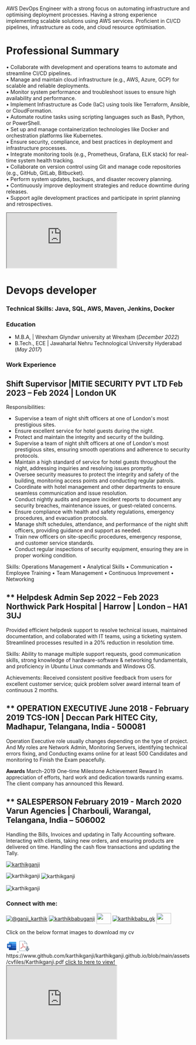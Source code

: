 AWS DevOps Engineer with a strong focus on automating infrastructure and optimising deployment processes. Having a strong experience implementing scalable solutions using AWS services. Proficient in CI/CD pipelines, infrastructure as code, and cloud resource optimisation.

# Professional Summary
• Collaborate with development and operations teams to automate and streamline CI/CD pipelines.<br>
• Manage and maintain cloud infrastructure (e.g., AWS, Azure, GCP) for scalable and reliable deployments.<br>
• Monitor system performance and troubleshoot issues to ensure high availability and performance.<br>
• Implement Infrastructure as Code (IaC) using tools like Terraform, Ansible, or CloudFormation.<br>
• Automate routine tasks using scripting languages such as Bash, Python, or PowerShell.<br>
• Set up and manage containerization technologies like Docker and orchestration platforms like Kubernetes.<br>
• Ensure security, compliance, and best practices in deployment and infrastructure processes.<br>
• Integrate monitoring tools (e.g., Prometheus, Grafana, ELK stack) for real-time system health tracking.<br>
• Collaborate on version control using Git and manage code repositories (e.g., GitHub, GitLab, Bitbucket).<br>
• Perform system updates, backups, and disaster recovery planning.<br>
• Continuously improve deployment strategies and reduce downtime during releases.<br>
• Support agile development practices and participate in sprint planning and retrospectives.<br>

<iframe src="https://www.github.com/karthikganji/karthikganji.github.io/blob/main/assets/assets/code.html" title="description"></iframe>

# Devops developer
### Technical Skills: Java, SQL, AWS, Maven, Jenkins, Docker




### Education							       		
- M.B.A, 	| Wrexham Glyndwr university at Wrexham (_December 2022_)	 			        		
- B.Tech., ECE | Jawaharlal Nehru Technological University Hyderabad (_May 2017_)

### Work Experience
 **Shift Supervisor |MITIE SECURITY PVT LTD Feb 2023 – Feb 2024** | London UK
---------------------------------------------------
Responsibilities:

<ul>
<li>Supervise a team of night shift officers at one of London's most prestigious sites. <br></li>
<li>Ensure excellent service for hotel guests during the night.<br></li>
<li>Protect and maintain the integrity and security of the building.<br></li>
<li>Supervise a team of night shift officers at one of London's most prestigious sites, ensuring smooth operations
and adherence to security protocols.<br></li>
<li>Maintain a high standard of service for hotel guests throughout the night, addressing inquiries and resolving
issues promptly.<br></li>
<li>Oversee security measures to protect the integrity and safety of the building, monitoring access points and
conducting regular patrols.<br></li>
<li>Coordinate with hotel management and other departments to ensure seamless communication and issue
resolution.<br></li>
<li>Conduct nightly audits and prepare incident reports to document any security breaches, maintenance issues, or
guest-related concerns.<br></li>
<li>Ensure compliance with health and safety regulations, emergency procedures, and evacuation protocols.<br></li>
<li>Manage shift schedules, attendance, and performance of the night shift officers, providing guidance and
support as needed.<br></li>
<li>Train new officers on site-specific procedures, emergency response, and customer service standards.<br></li>
<li>Conduct regular inspections of security equipment, ensuring they are in proper working condition.<br></li>
</ul>


Skills: Operations Management • Analytical Skills • Communication • Employee Training • Team Management • Continuous Improvement • Networking

** **Helpdesk Admin  Sep 2022 – Feb 2023**  
Northwick Park Hospital | Harrow | London – HA1 3UJ 
--------------------------------------------------- 
Provided efficient helpdesk support to resolve technical issues, maintained documentation, and collaborated with IT teams, using a ticketing system. Streamlined processes resulted in a 20% reduction in resolution time.

 Skills: Ability to manage multiple support requests, good communication skills, strong knowledge of hardware-software & networking fundamentals, and proficiency in Ubuntu Linux commands and Windows OS.

Achievements: Received consistent positive feedback from users for excellent customer service; quick problem solver award internal team of continuous 2 months.

  
** **OPERATION EXECUTIVE June 2018 - February 2019** 
TCS-ION | Deccan Park HITEC City, Madhapur, Telangana, India - 500081  
---------------------------------------------------------------------  
Operation Executive role usually changes depending on the type of project. And My roles are Network Admin, Monitoring Servers, identifying technical errors fixing, and Conducting exams online for at least 500 Candidates and monitoring to Finish the Exam peacefully.

**Awards**
March-2019 
One-time Milestone Achievement Reward 
In appreciation of efforts, hard work and dedication towards running exams. The client company has announced this Reward.


** **SALESPERSON February 2019 - March 2020** 
Varun Agencies | Charbouli, Warangal, Telangana, India – 506002 
--------------------------------------------------------------- 
Handling the Bills, Invoices and updating in Tally Accounting software. Interacting with clients, taking new orders, and ensuring products are delivered on time. Handling the cash flow transactions and updating the Tally.



<p align="left"> <a href="https://github.com/ryo-ma/github-profile-trophy"><img src="https://github-profile-trophy.vercel.app/?username=karthikganji" alt="karthikganji" /></a> </p>

<p><img align="left" src="https://github-readme-stats.vercel.app/api/top-langs?username=karthikganji&show_icons=true&locale=en&layout=compact" alt="karthikganji" /></p>

<p>&nbsp;<img align="center" src="https://github-readme-stats.vercel.app/api?username=karthikganji&show_icons=true&locale=en" alt="karthikganji" /></p>

<p><img align="center" src="https://github-readme-streak-stats.herokuapp.com/?user=karthikganji&" alt="karthikganji" /></p>

### Connect with me:

<p align="left">
<a href="https://twitter.com/@ganji_karthik" target="blank"><img align="center" src="https://raw.githubusercontent.com/rahuldkjain/github-profile-readme-generator/master/src/images/icons/Social/twitter.svg" alt="@ganji_karthik" height="30" width="40" /></a>
<a href="https://linkedin.com/in/karthikbabuganji" target="blank"><img align="center" src="https://raw.githubusercontent.com/rahuldkjain/github-profile-readme-generator/master/src/images/icons/Social/linked-in-alt.svg" alt="karthikbabuganji" height="30" width="40" /></a>
<a href="https://fb.com/" target="blank"><img align="center" src="https://raw.githubusercontent.com/rahuldkjain/github-profile-readme-generator/master/src/images/icons/Social/facebook.svg" alt="" height="30" width="40" /></a>
<a href="https://instagram.com/karthikbabu_gk" target="blank"><img align="center" src="https://raw.githubusercontent.com/rahuldkjain/github-profile-readme-generator/master/src/images/icons/Social/instagram.svg" alt="karthikbabu_gk" height="30" width="40" /></a>
<a href="https://www.youtube.com/@nayamediaworks" target="blank"><img align="center" src="https://raw.githubusercontent.com/rahuldkjain/github-profile-readme-generator/master/src/images/icons/Social/youtube.svg" alt="" height="30" width="40" /></a>
</p>

<p>Click on the below format images to download my cv<p>
<a href="https://raw.githubusercontent.com/karthikganji/karthikganji.github.io/main/assets/cvfiles/karthikganji.docx" download>
  <img src="https://raw.githubusercontent.com/karthikganji/karthikganji.github.io/main/assets/img/msword.png" alt="mswordimage">
</a> 
<a href="https://raw.githubusercontent.com/karthikganji/karthikganji.github.io/main/assets/cvfiles/karthikganji.pdf" download>
  <img src="https://raw.githubusercontent.com/karthikganji/karthikganji.github.io/main/assets/img/pdf.png" alt="pdfimage">
</a> 
<br>
<be>     https://www.github.com/karthikganji/karthikganji.github.io/blob/main/assets/cvfiles/Karthikganji.pdf
<a href="https://www.github.com/karthikganji/karthikganji.github.io/blob/main/assets/cvfiles/karthikganji.pdf" target="_blank">click to here to view!</a>

<br>

<iframe src="https://www.bing.com" height="200" width="300"></iframe>
